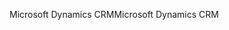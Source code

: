 <span data-ttu-id="a0435-101">Microsoft Dynamics CRM</span><span class="sxs-lookup"><span data-stu-id="a0435-101">Microsoft Dynamics CRM</span></span>